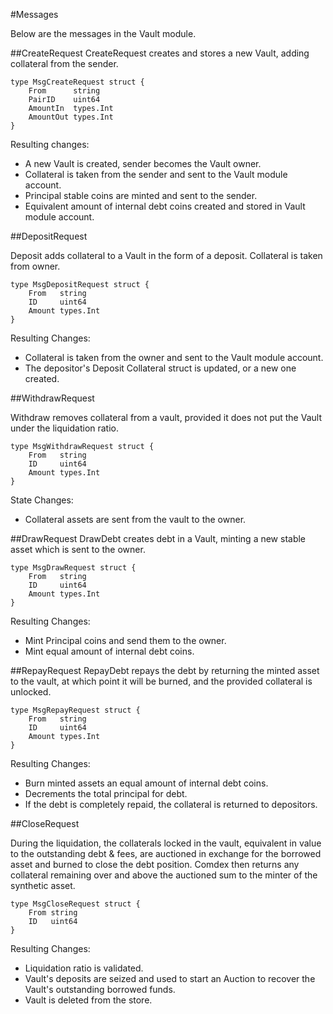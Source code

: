 #Messages

Below are the messages in the Vault module.


##CreateRequest
CreateRequest creates and stores a new Vault, adding collateral from the sender.

	type MsgCreateRequest struct {
		From      string
		PairID    uint64
		AmountIn  types.Int
		AmountOut types.Int
	}
	
Resulting changes:

- A new Vault is created, sender becomes the Vault owner.
- Collateral is taken from the sender and sent to the Vault module account.
- Principal stable coins are minted and sent to the sender.
- Equivalent amount of internal debt coins created and stored in Vault module account.

##DepositRequest

Deposit adds collateral to a Vault in the form of a deposit. Collateral is taken from owner.


	type MsgDepositRequest struct {
		From   string
		ID     uint64
		Amount types.Int
	}

Resulting Changes:

- Collateral is taken from the owner and sent to the Vault module account.
- The depositor's Deposit Collateral struct is updated, or a new one created.

##WithdrawRequest

Withdraw removes collateral from a vault, provided it does not put the Vault under the liquidation ratio.


	type MsgWithdrawRequest struct {
		From   string
		ID     uint64
		Amount types.Int
	}
	
State Changes:

- Collateral assets are sent from the vault to the owner.

##DrawRequest
DrawDebt creates debt in a Vault, minting a new stable asset which is sent to the owner.


	type MsgDrawRequest struct {
		From   string
		ID     uint64
		Amount types.Int
	}

Resulting Changes:

- Mint Principal coins and send them to the owner.
- Mint equal amount of internal debt coins.

	
##RepayRequest
RepayDebt repays the debt by returning the minted asset to the vault, at which point it will be burned, and the provided collateral is unlocked.


	type MsgRepayRequest struct {
		From   string
		ID     uint64
		Amount types.Int
	}
	
Resulting Changes:

- Burn minted assets an equal amount of internal debt coins.
- Decrements the total principal for debt.
- If the debt is completely repaid, the collateral is returned to depositors.

##CloseRequest

During the liquidation, the collaterals locked in the vault, equivalent in value to the outstanding debt & fees, are auctioned in exchange for the borrowed asset and burned to close the debt position. Comdex then returns any collateral remaining over and above the auctioned sum to the minter of the synthetic asset.

	type MsgCloseRequest struct {
		From string
		ID   uint64
	}

Resulting Changes:

- Liquidation ratio is validated.
- Vault's deposits are seized and used to start an Auction to recover the Vault's outstanding borrowed funds.
- Vault is deleted from the store.

